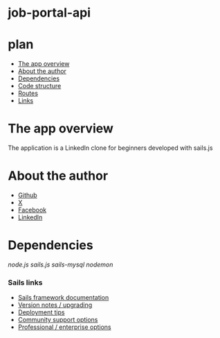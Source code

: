 # job-portal-api

# plan

- <a href="#the-app-overview" > The app overview <a/>
- <a href="#about-the-author" > About the author <a/>
- <a href="#dependencies" > Dependencies <a/>
- <a href="#code-structure" > Code structure <a/>
- <a href="#routes" > Routes <a/>
- <a href="#links" > Links <a/>

# The app overview
The application is a LinkedIn clone for beginners developed with sails.js

# About the author 
+ [Github](https://github.com/Dr-Lab1) 
+ [X](https://x.com/@JoBahati) 
+ [Facebook](https://facebook.com/jonathan.kukwabantu.7)
+ [LinkedIn](https://www.linkedin.com/in/jonathan-kukwabantu-798238288/)

# Dependencies
*node.js*
*sails.js*
*sails-mysql*
*nodemon*

### Sails links

+ [Sails framework documentation](https://sailsjs.com/get-started)
+ [Version notes / upgrading](https://sailsjs.com/documentation/upgrading)
+ [Deployment tips](https://sailsjs.com/documentation/concepts/deployment)
+ [Community support options](https://sailsjs.com/support)
+ [Professional / enterprise options](https://sailsjs.com/enterprise)
